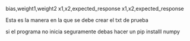 bias,weight1,weight2
x1,x2,expected_response
x1,x2,expected_response


Esta es la manera en la que se debe crear el txt de prueba 

si el programa no inicia seguramente debas hacer un pip installl numpy 